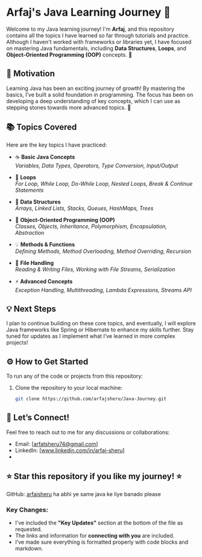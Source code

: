 # Arfaj's Java Learning Journey 🚀

Welcome to my Java learning journey! I'm **Arfaj**, and this repository contains all the topics I have learned so far through tutorials and practice. Although I haven't worked with frameworks or libraries yet, I have focused on mastering Java fundamentals, including **Data Structures**, **Loops**, and **Object-Oriented Programming (OOP)** concepts. 🌱

## 🌟 Motivation

Learning Java has been an exciting journey of growth! By mastering the basics, I’ve built a solid foundation in programming. The focus has been on developing a deep understanding of key concepts, which I can use as stepping stones towards more advanced topics. 🚀

## 📚 Topics Covered

Here are the key topics I have practiced:

- ☕ **Basic Java Concepts**  
  *Variables, Data Types, Operators, Type Conversion, Input/Output*

- 🔄 **Loops**  
  *For Loop, While Loop, Do-While Loop, Nested Loops, Break & Continue Statements*

- 📂 **Data Structures**  
  *Arrays, Linked Lists, Stacks, Queues, HashMaps, Trees*

- 🧩 **Object-Oriented Programming (OOP)**  
  *Classes, Objects, Inheritance, Polymorphism, Encapsulation, Abstraction*

- 💡 **Methods & Functions**  
  *Defining Methods, Method Overloading, Method Overriding, Recursion*

- 📖 **File Handling**  
  *Reading & Writing Files, Working with File Streams, Serialization*

- ⚡ **Advanced Concepts**  
  *Exception Handling, Multithreading, Lambda Expressions, Streams API*

## 💡 Next Steps

I plan to continue building on these core topics, and eventually, I will explore Java frameworks like Spring or Hibernate to enhance my skills further. Stay tuned for updates as I implement what I’ve learned in more complex projects!

## ⚙️ How to Get Started

To run any of the code or projects from this repository:

1. Clone the repository to your local machine:
   ```bash
   git clone https://github.com/arfajsheru/Java-Journey.git

## 💬 Let’s Connect!

Feel free to reach out to me for any discussions or collaborations:
- Email: [arfatsheru74@gmail.com]
- LinkedIn: [www.linkedin.com/in/arfaj-sheru]
- 
## ⭐ Star this repository if you like my journey! ⭐

GitHub: [arfajsheru](https://github.com/arfajsheru) ha abhi ye same java ke liye banado please


### Key Changes:
- I've included the **"Key Updates"** section at the bottom of the file as requested.
- The links and information for **connecting with you** are included.
- I’ve made sure everything is formatted properly with code blocks and markdown.
